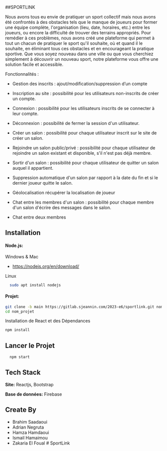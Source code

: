 
##SPORTLINK

Nous avons tous eu envie de pratiquer un sport collectif mais nous avons été confrontés à des obstacles tels que le manque de joueurs pour former une équipe complète, 
l'organisation (lieu, date, horaires, etc.) entre les joueurs, ou encore la difficulté de trouver des terrains appropriés. Pour remédier à ces problèmes,
nous avons créé une plateforme qui permet à tout un chacun de pratiquer le sport qu'il souhaite, où et quand il le souhaite,
en éliminant tous ces obstacles et en encourageant la pratique sportive. Que vous soyez nouveau dans une ville ou que vous cherchiez simplement à découvrir un nouveau sport,
notre plateforme vous offre une solution facile et accessible.

Fonctionnalités : 
- Gestion des inscrits : ajout/modification/suppression d’un compte
- Inscription au site : possibilité pour les utilisateurs non-inscrits de créer un compte.
- Connexion : possibilité pour les utilisateurs inscrits de se connecter à leur compte.
- Déconnexion : possibilité de fermer la session d'un utilisateur.
- Créer un salon : possibilité pour chaque utilisateur inscrit sur le site de créer un salon.
- Rejoindre un salon public/privé : possibilité pour chaque utilisateur de rejoindre un salon existant
  et disponible, s'il n'est pas déjà membre.

- Sortir d'un salon : possibilité pour chaque utilisateur de quitter un salon auquel il appartient.
- Suppression automatique d'un salon par rapport à la date du fin et si le dernier joueur quitte le salon.
- Géolocalisation récupérer la localisation de joueur

- Chat entre les membres d'un salon : possibilité pour chaque membre d'un salon d'écrire des messages dans le salon.
- Chat entre deux membres



## Installation 

#### Node.js:

Windows & Mac
- https://nodejs.org/en/download/

Linux
```bash
  sudo apt install nodejs

```

#### Projet:
```bash
git clone -b main https://gitlab.sjeannin.com/2023-e6/sportlink.git nom_projet
cd nom_projet
```

Installation de React et des Dépendances

```bash
npm install 
```


## Lancer le Projet

```bash
  npm start
```


## Tech Stack

**Site:** Reactjs, Bootstrap

**Base de données:** Firebase


## Create By
- Brahim Saadaoui
- Adrian Negruta
- Hamza Hamdaoui
- Ismail Hamaimou
- Zakaria El Foual
#   S p o r t L i n k 
 
 
